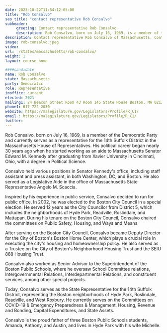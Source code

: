 ```yaml
---
date: 2023-10-22T11:54:12-05:00
title: "Rob Consalvo"
seo_title: "contact representative Rob Consalvo"
subheader:
     greeting: Contact representative Rob Consalvo
     description: Rob Consalvo, born on July 16, 1969, is a member of the Democratic Party and currently serves as a representative for the 14th Suffolk District in the Massachusetts House of Representatives.
description: Contact representative Rob Consalvo of Massachusetts. Contact information for Rob Consalvo includes email address, phone number, and mailing address.
image: rob-consalvo.jpeg
video:
url:  /states/massachusetts/rob-consalvo/
weight: 1
layout: course_home

####candidate
name: Rob Consalvo
state: Massachusetts
party: Democratic
role: Representative
inoffice: current
elected: 2021
mailing1: 24 Beacon Street Room 43 Room 145 State House Boston, MA 02133
phone1: 617-722-2030
website: https://malegislature.gov/Legislators/Profile/R_C1/
email : https://malegislature.gov/Legislators/Profile/R_C1/
twitter:
---
```


Rob Consalvo, born on July 16, 1969, is a member of the Democratic Party and currently serves as a representative for the 14th Suffolk District in the Massachusetts House of Representatives. His political career began nearly 30 years ago when he started working as an aide to Massachusetts Senator Edward M. Kennedy after graduating from Xavier University in Cincinnati, Ohio, with a degree in Political Science.

Consalvo held various positions in Senator Kennedy's office, including staff assistant and press assistant, in both Washington, DC, and Boston. He also served as a Legislative Aide in the office of Massachusetts State Representative Angelo M. Scaccia.

Inspired by his experience in public service, Consalvo decided to run for public office. In 2002, he was elected to the Boston City Council in a special election. He served 12 years as the City Councilor from District 5, which includes the neighborhoods of Hyde Park, Readville, Roslindale, and Mattapan. During his tenure on the Boston City Council, Consalvo chaired the committees on Public Safety, Housing, and Ways and Means.

After serving on the Boston City Council, Consalvo became Deputy Director for the City of Boston's Boston Home Center, which plays a crucial role in executing the city's housing and homeownership policy. He also served as a Trustee on the City of Boston's Neighborhood Housing Trust and the SEIU 888 Housing Trust.

Consalvo also worked as Senior Advisor to the Superintendent of the Boston Public Schools, where he oversaw School Committee relations, Intergovernmental Relations, Interdepartmental Relations, and constituent services, among other special projects.

Today, Consalvo serves as the State Representative for the 14th Suffolk District, representing the Boston neighborhoods of Hyde Park, Roslindale, Readville, and West Roxbury. He currently serves on the Committees on COVID-19 & Emergency Preparedness & Management, Housing, Revenue and Bonding, Capital Expenditures, and State Assets.

Consalvo is the proud father of three Boston Public Schools students, Amanda, Anthony, and Austin, and lives in Hyde Park with his wife Michelle.
